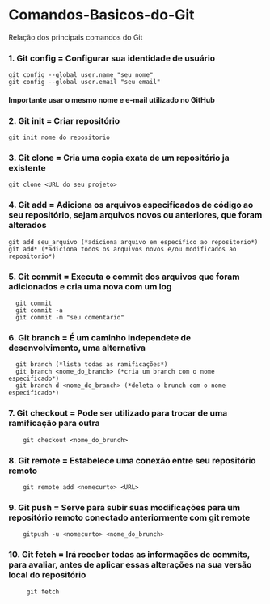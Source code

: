 # Comandos-Basicos-do-Git
Relação dos principais comandos do Git


### 1. Git config = Configurar sua identidade de usuário 
    git config --global user.name "seu nome"
    git config --global user.email "seu email"
   
#### Importante usar o mesmo nome e e-mail utilizado no GitHub 

### 2. Git init = Criar repositório 
    git init nome do repositorio
   
### 3. Git clone = Cria uma copia exata de um repositório ja existente
    git clone <URL do seu projeto>
    
### 4. Git add = Adiciona os arquivos especificados de código ao seu repositório, sejam arquivos novos ou anteriores, que foram alterados
    git add seu_arquivo (*adiciona arquivo em especifico ao repositorio*) 
    git add* (*adiciona todos os arquivos novos e/ou modificados ao repositorio*) 
    
 ### 5. Git commit = Executa o commit dos arquivos que foram adicionados e cria uma nova com um log 
      git commit
      git commit -a   
      git commit -m "seu comentario"
      
 ### 6. Git branch = É um caminho independete de desenvolvimento, uma alternativa 
      git branch (*lista todas as ramificações*)
      git branch <nome_do_branch> (*cria um branch com o nome especificado*)
      git branch d <nome_do_branch> (*deleta o brunch com o nome especificado*)
      
 ### 7. Git checkout = Pode ser utilizado para trocar de uma ramificação para outra
        git checkout <nome_do_brunch>
        
 ### 8. Git remote = Estabelece uma conexão entre seu repositório remoto
        git remote add <nomecurto> <URL>
        
 ### 9. Git push = Serve para subir suas modificações para um repositório remoto conectado anteriormente com git remote
        gitpush -u <nomecurto> <nome_do_brunch>
        
 ### 10. Git fetch = Irá receber todas as informações de commits, para avaliar, antes de aplicar essas alterações na sua versão local do repositório
         git fetch
      
      
